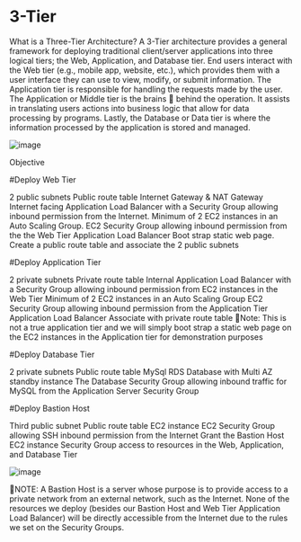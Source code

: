 # 3-Tier
What is a Three-Tier Architecture?
A 3-Tier architecture provides a general framework for deploying traditional client/server applications into three logical tiers; the Web, Application, and Database tier. End users interact with the Web tier (e.g., mobile app, website, etc.), which provides them with a user interface they can use to view, modify, or submit information. The Application tier is responsible for handling the requests made by the user. The Application or Middle tier is the brains 🧠 behind the operation. It assists in translating users actions into business logic that allow for data processing by programs. Lastly, the Database or Data tier is where the information processed by the application is stored and managed.

![image](https://user-images.githubusercontent.com/123304509/213964602-31dbc271-1dc7-4db9-ab11-39407ba6243d.png)


Objective

#Deploy Web Tier

2 public subnets
Public route table
Internet Gateway & NAT Gateway
Internet facing Application Load Balancer with a Security Group allowing inbound permission from the Internet.
Minimum of 2 EC2 instances in an Auto Scaling Group.
EC2 Security Group allowing inbound permission from the the Web Tier Application Load Balancer
Boot strap static web page.
Create a public route table and associate the 2 public subnets

#Deploy Application Tier

2 private subnets
Private route table
Internal Application Load Balancer with a Security Group allowing inbound permission from EC2 instances in the Web Tier
Minimum of 2 EC2 instances in an Auto Scaling Group
EC2 Security Group allowing inbound permission from the Application Tier Application Load Balancer
Associate with private route table
📝Note: This is not a true application tier and we will simply boot strap a static web page on the EC2 instances in the Application tier for demonstration purposes

#Deploy Database Tier

2 private subnets
Public route table
MySql RDS Database with Multi AZ standby instance
The Database Security Group allowing inbound traffic for MySQL from the Application Server Security Group

#Deploy Bastion Host

Third public subnet
Public route table
EC2 instance
EC2 Security Group allowing SSH inbound permission from the Internet
Grant the Bastion Host EC2 instance Security Group access to resources in the Web, Application, and Database Tier

![image](https://user-images.githubusercontent.com/123304509/213964656-0e070a92-bfb7-4688-8724-da741c4195a7.png)


📝NOTE: A Bastion Host is a server whose purpose is to provide access to a private network from an external network, such as the Internet. None of the resources we deploy (besides our Bastion Host and Web Tier Application Load Balancer) will be directly accessible from the Internet due to the rules we set on the Security Groups.

